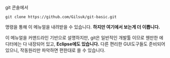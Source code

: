 git 콘솔에서

    git clone https://github.com/Gilsuk/git-basic.git
명령을 통해 이 메뉴얼을 내려받을 수 있습니다. **하지만 여기에서 보는게 더 이쁩니다.**

이 메뉴얼을 커맨드라인 기반으로 설명하지만, git은 일반적인 개발툴 이므로 웬만한 에디터에는 다 내장되어 있고, **Eclipse에도 있습니다.** 다른 편리한 GUI도구들도 준비되어 있으니, 작동원리만 파악하면 편한대로 쓸 수 있습니다.
